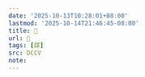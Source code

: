 ```yaml
---
date: '2025-10-13T10:28:01+08:00'
lastmod: '2025-10-14T21:46:45-08:00'
title: 􄰼
url: 􄰼
tags: [䑜]
src: DCCV
note:
---
```

